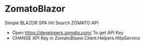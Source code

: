 # ZomatoBlazor
Simple BLAZOR SPA Hit Search ZOMATO API

- Open https://developers.zomato.com/ To get API Key
- CHANGE API Key in ZomatoBlazor.Client.Helpers.HttpService

